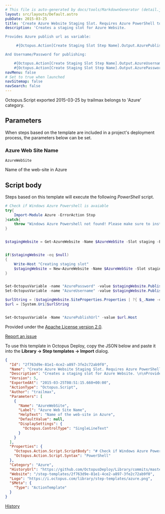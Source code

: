 ```yaml
---
# This file is auto-generated by docs/tools/MarkdownGenerator (detail.js)
layout: src/layouts/Default.astro
pubDate: 2015-03-25
title: 'Create Azure Website Staging Slot. Requires Azure PowerShell to be installed on Tentacle machine'
description: 'Creates a staging slot for Azure Website. 

Provides Azure publish url as variable:

     #{Octopus.Action[Create Staging Slot Step Name].Output.AzurePublishUrl}

And Username/Password for publishing:

    #{Octopus.Action[Create Staging Slot Step Name].Output.AzureUsername}
    #{Octopus.Action[Create Staging Slot Step Name].Output.AzurePassword}'
navMenu: false
# Set to true when launched
navSitemap: false
navSearch: false
---
```


Octopus.Script exported 2015-03-25 by trailmax belongs to 'Azure' category.

## Parameters

When steps based on the template are included in a project's deployment process, the parameters below can be set.


<div class="param">

### Azure Web Site Name

`AzureWebSite`

Name of the web-site in Azure

</div>
        

## Script body

Steps based on this template will execute the following *PowerShell* script.

```powershell
# Check if Windows Azure Powershell is avaiable 
try{ 
    Import-Module Azure -ErrorAction Stop
}catch{
    throw "Windows Azure Powershell not found! Please make sure to install them from http://www.windowsazure.com/en-us/downloads/#cmd-line-tools" 
}


$stagingWebsite = Get-AzureWebsite -Name $AzureWebSite -Slot staging -ErrorAction SilentlyContinue


if($stagingWebsite -eq $null)
{
    Write-Host "Creating staging slot"
    $stagingWebsite = New-AzureWebsite -Name $AzureWebSite -Slot staging -Location $Location
}


Set-OctopusVariable -name "AzurePassword" -value $stagingWebsite.PublishingPassword
Set-OctopusVariable -name "AzureUsername" -value $stagingWebsite.PublishingUsername

$urlString = ($stagingWebsite.SiteProperties.Properties | ?{ $_.Name -eq "RepositoryURI" }).Value.ToString()
$url = [System.Uri]$urlString


Set-OctopusVariable -Name "AzurePublishUrl" -value $url.Host
```

Provided under the [Apache License version 2.0](https://github.com/OctopusDeploy/Library/blob/master/LICENSE.txt).

[Report an issue](https://github.com/OctopusDeploy/Library/issues/new?assignees=&labels=&projects=&template=bug-report.yml&title=Issue%20with%20Create%20Azure%20Website%20Staging%20Slot.%20Requires%20Azure%20PowerShell%20to%20be%20installed%20on%20Tentacle%20machine&step-template=Create%20Azure%20Website%20Staging%20Slot.%20Requires%20Azure%20PowerShell%20to%20be%20installed%20on%20Tentacle%20machine)

<div class="get-json">

To use this template in Octopus Deploy, copy the JSON below and paste it into the **Library → Step templates → Import** dialog.

```json
{
  "Id": "2f763d9e-81e1-4ce2-a897-3fe2c72ab9f0",
  "Name": "Create Azure Website Staging Slot. Requires Azure PowerShell to be installed on Tentacle machine",
  "Description": "Creates a staging slot for Azure Website. \n\nProvides Azure publish url as variable:\n\n     #{Octopus.Action[Create Staging Slot Step Name].Output.AzurePublishUrl}\n\nAnd Username/Password for publishing:\n\n    #{Octopus.Action[Create Staging Slot Step Name].Output.AzureUsername}\n    #{Octopus.Action[Create Staging Slot Step Name].Output.AzurePassword}",
  "Version": 5,
  "ExportedAt": "2015-03-25T08:51:15.660+00:00",
  "ActionType": "Octopus.Script",
  "Author": "trailmax",
  "Parameters": [
    {
      "Name": "AzureWebSite",
      "Label": "Azure Web Site Name",
      "HelpText": "Name of the web-site in Azure",
      "DefaultValue": null,
      "DisplaySettings": {
        "Octopus.ControlType": "SingleLineText"
      }
    }
  ],
  "Properties": {
    "Octopus.Action.Script.ScriptBody": "# Check if Windows Azure Powershell is avaiable \ntry{ \n    Import-Module Azure -ErrorAction Stop\n}catch{\n    throw \"Windows Azure Powershell not found! Please make sure to install them from http://www.windowsazure.com/en-us/downloads/#cmd-line-tools\" \n}\n\n\n$stagingWebsite = Get-AzureWebsite -Name $AzureWebSite -Slot staging -ErrorAction SilentlyContinue\n\n\nif($stagingWebsite -eq $null)\n{\n    Write-Host \"Creating staging slot\"\n    $stagingWebsite = New-AzureWebsite -Name $AzureWebSite -Slot staging -Location $Location\n}\n\n\nSet-OctopusVariable -name \"AzurePassword\" -value $stagingWebsite.PublishingPassword\nSet-OctopusVariable -name \"AzureUsername\" -value $stagingWebsite.PublishingUsername\n\n$urlString = ($stagingWebsite.SiteProperties.Properties | ?{ $_.Name -eq \"RepositoryURI\" }).Value.ToString()\n$url = [System.Uri]$urlString\n\n\nSet-OctopusVariable -Name \"AzurePublishUrl\" -value $url.Host",
    "Octopus.Action.Script.Syntax": "PowerShell"
  },
  "Category": "Azure",
  "HistoryUrl": "https://github.com/OctopusDeploy/Library/commits/master/step-templates//opt/buildagent/work/75443764cd38076d/step-templates/create-azure-website-staging-slot.json",
  "Website": "/step-templates/2f763d9e-81e1-4ce2-a897-3fe2c72ab9f0",
  "Logo": "https://i.octopus.com/library/step-templates/azure.png",
  "$Meta": {
    "Type": "ActionTemplate"
  }
}
```

[History](https://github.com/OctopusDeploy/Library/commits/master/step-templates/https://github.com/OctopusDeploy/Library/commits/master/step-templates//opt/buildagent/work/75443764cd38076d/step-templates/create-azure-website-staging-slot.json)

</div>

